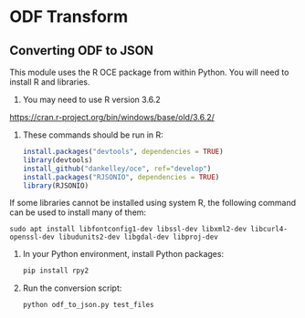 # ODF Transform

## Converting ODF to JSON

This module uses the R OCE package from within Python. You will need to install R and libraries.

1. You may need to use R version 3.6.2

  <https://cran.r-project.org/bin/windows/base/old/3.6.2/>


1. These commands should be run in R:

   ```R
   install.packages("devtools", dependencies = TRUE)
   library(devtools)
   install_github("dankelley/oce", ref="develop")
   install.packages("RJSONIO", dependencies = TRUE)
   library(RJSONIO)
   ```

  If some libraries cannot be installed using system R, the following command can be used to
  install many of them:

  ```console
  sudo apt install libfontconfig1-dev libssl-dev libxml2-dev libcurl4-openssl-dev libudunits2-dev libgdal-dev libproj-dev
  ```

1. In your Python environment, install Python packages:

   ```python
   pip install rpy2
   ```

1. Run the conversion script:

   ```bash
   python odf_to_json.py test_files
   ```
